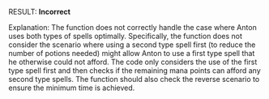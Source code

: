 RESULT: **Incorrect**

Explanation: The function does not correctly handle the case where Anton uses both types of spells optimally. Specifically, the function does not consider the scenario where using a second type spell first (to reduce the number of potions needed) might allow Anton to use a first type spell that he otherwise could not afford. The code only considers the use of the first type spell first and then checks if the remaining mana points can afford any second type spells. The function should also check the reverse scenario to ensure the minimum time is achieved.